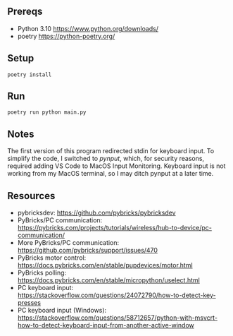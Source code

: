 ## Prereqs
* Python 3.10 https://www.python.org/downloads/
* poetry https://python-poetry.org/

## Setup
    
    poetry install

## Run
    
    poetry run python main.py

## Notes
The first version of this program redirected stdin for keyboard input. To simplify the code, I switched to _pynput_, which, for security reasons, required adding VS Code to MacOS Input Monitoring. Keyboard input is not working from my MacOS terminal, so I may ditch pynput at a later time.

## Resources
* pybricksdev: https://github.com/pybricks/pybricksdev
* PyBricks/PC communication: https://pybricks.com/projects/tutorials/wireless/hub-to-device/pc-communication/
* More PyBricks/PC communication: https://github.com/pybricks/support/issues/470
* PyBricks motor control: https://docs.pybricks.com/en/stable/pupdevices/motor.html
* PyBricks polling: https://docs.pybricks.com/en/stable/micropython/uselect.html
* PC keyboard input: https://stackoverflow.com/questions/24072790/how-to-detect-key-presses
* PC keyboard input (Windows): https://stackoverflow.com/questions/58712657/python-with-msvcrt-how-to-detect-keyboard-input-from-another-active-window
